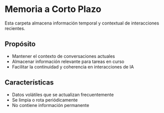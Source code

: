 # Memoria a Corto Plazo

Esta carpeta almacena información temporal y contextual de interacciones recientes.

## Propósito
- Mantener el contexto de conversaciones actuales
- Almacenar información relevante para tareas en curso
- Facilitar la continuidad y coherencia en interacciones de IA

## Características
- Datos volátiles que se actualizan frecuentemente
- Se limpia o rota periódicamente
- No contiene información permanente
